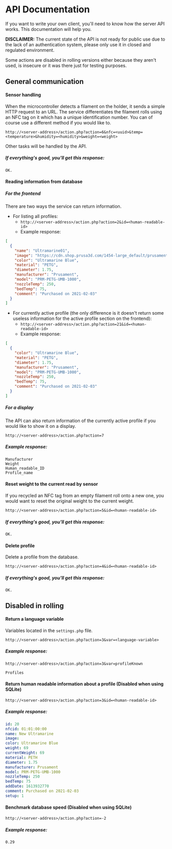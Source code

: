 # API Documentation
If you want to write your own client, you'll need to know how the server API works. This documentation will help you.

**DISCLAIMER:** The current state of the API is not ready for public use due to the lack of an authentication system, please only use it in closed and regulated environment.

Some actions are disabled in rolling versions either because they aren't used, is insecure or it was there just for testing purposes.

## General communication
#### Sensor handling
When the microcontroller detects a filament on the holder, it sends a simple HTTP request to an URL. The service differentiates the filament rolls using an NFC tag on it which has a unique identification number. You can of course use a different method if you would like to.
```
http://<server-address>/action.php?action=6&nfc=<uuid>&temp=<temperature>&humidity=<humidity>&weight=<weight>
```
Other tasks will be handled by the API.
##### If everything's good, you'll get this response:
`OK.`
#### Reading information from database
##### For the frontend
There are two ways the service can return information.

* For listing all profiles:
	* `http://<server-address>/action.php?action=2&id=<human-readable-id>`
	* Example response:
```json
[
  {
    "name": "Ultramarine01",
    "image": "https://cdn.shop.prusa3d.com/1454-large_default/prusament-petg-ultramarine-blue-transparent-1kg.jpg",
    "color": "Ultramarine Blue",
    "material": "PETG",
    "diameter": 1.75,
    "manufacturer": "Prusament",
    "model": "PRM-PETG-UMB-1000",
    "nozzleTemp": 250,
    "bedTemp": 75,
    "comment": "Purchased on 2021-02-03"
  }
]
```
* For currently active profile (the only difference is it doesn't return some useless information for the active profile section on the frontend):
	* `http://<server-address>/action.php?action=21&id=<human-readable-id>`
	* Example response:
```json
[
  {
    "color": "Ultramarine Blue",
    "material": "PETG",
    "diameter": 1.75,
    "manufacturer": "Prusament",
    "model": "PRM-PETG-UMB-1000",
    "nozzleTemp": 250,
    "bedTemp": 75,
    "comment": "Purchased on 2021-02-03"
  }
]
```

##### For a display
The API can also return information of the currently active profile if you would like to show it on a display.
```
http://<server-address>/action.php?action=7
```
##### Example response:
```
Manufacturer
Weight
Human_readable_ID
Profile_name
```
#### Reset weight to the current read by sensor
If you recycled an NFC tag from an empty filament roll onto a new one, you would want to reset the original weight to the current weight.
```
http://<server-address>/action.php?action=5&id=<human-readable-id>
```
##### If everything's good, you'll get this response:
`OK.`
#### Delete profile
Delete a profile from the database.
```
http://<server-address>/action.php?action=4&id=<human-readable-id>
```
##### If everything's good, you'll get this response:
`OK.`

## Disabled in rolling
#### Return a language variable
Variables located in the `settings.php` file.
```
http://<server-address>/action.php?action=3&var=<language-variable>
```
##### Example response:
`http://<server-address>/action.php?action=3&var=profileKnown`
```
Profiles
```
#### Return human readable information about a profile (Disabled when using SQLite)
```
http://<server-address>/action.php?action=3&id=<human-readable-id>
```
##### Example response:
```yaml
id: 20
nfcid: 01:01:00:00
name: New Ultramarine
image:
color: Ultramarine Blue
weight: 69
currentWeight: 69
material: PETH
diameter: 1.75
manufacturer: Prusament
model: PRM-PETG-UMB-1000
nozzleTemp: 250
bedTemp: 75
addDate: 1613932770
comment: Purchased on 2021-02-03
setup: 1
```
#### Benchmark database speed (Disabled when using SQLite)
```
http://<server-address>/action.php?action=-2
```
##### Example response:
```
0.29
```